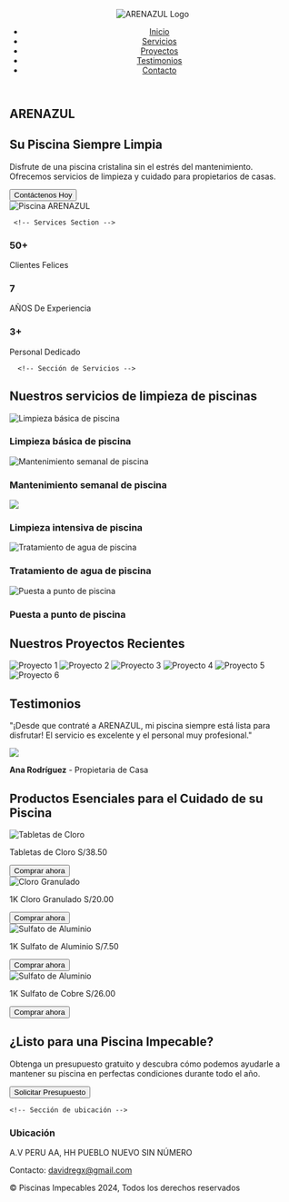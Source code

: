 <html lang="es">
<head>
  <meta charset="UTF-8">
  <meta name="viewport" content="width=device-width, initial-scale=1.0">
  <title>ARENAZUL: Mantenimiento de Piscinas</title>
  <style>
 
/* Reset and Global Styles */
* {
  margin: 0;
  padding: 0;
  box-sizing: border-box;
}

body {
  font-family: 'Arial', sans-serif;
  line-height: 1.6;
  background-color: #d6f0f1;
}

/* Header Section */
header {
  background-color: #c7c7c2;
  padding: 10px 20px;
  box-shadow: 0 4px 8px rgba(0, 0, 0, 0.1);
  display: flex;
  justify-content: space-between;
  align-items: center;
  border-radius: 15px;
  margin: 20px;
}

header .logo {
  display: flex;
  align-items: center;
}

header .logo img {
  background-color: transparent;
  width: 80px; /* Ajusta el tamaño del logo */
  height: auto;
}

nav ul {
  display: flex;
  justify-content: flex-end;
  list-style-type: none;
  padding: 0;
}

nav ul li {
  margin-left: 20px;
  font-size: 15px;
}

nav ul li a {
  color: white;
  text-decoration: none;
  font-weight: bold;
  text-transform: uppercase;
}

nav ul li a:hover {
  color: #d6f0f1;
}

/* Hamburguesa */
.menu-toggle {
  display: none;
  flex-direction: column;
  cursor: pointer;
  margin-left: auto; /* Empuja la hamburguesa al extremo derecho */
}

.menu-toggle span {
  background-color: white;
  height: 4px;
  width: 20px; /* Ajusta el tamaño del ícono */
  margin: 4px 0;
  border-radius: 5px;
}

/* Adaptación para móviles */
@media (max-width: 768px) {
  header {
    padding: 10px 15px;
    flex-direction: row;
    justify-content: space-between;
    align-items: center;
  }

  .logo img {
    width: 40px; /* Ajusta el tamaño del logo para pantallas pequeñas */
  }

  nav ul {
    display: none; /* Oculta el menú en pantallas pequeñas */
    flex-direction: column;
    margin-top: 10px;
    width: 100%;
    padding: 10px 0;
    background-color: #363a3b;
    border-radius: 10px;
  }

  nav ul li {
    margin: 10px 0;
    font-size: 14px;
    text-align: center;
  }

  .menu-toggle {
    display: flex; /* Muestra el ícono de hamburguesa */
  }

  nav ul.open {
    display: flex; /* Muestra el menú cuando la clase 'open' se añade */
  }
}

@media (max-width: 480px) {
  header {
    padding: 10px 10px;
  }

  .logo img {
    width: 35px; /* Ajusta el logo para pantallas muy pequeñas */
  }

  nav ul li {
    font-size: 12px;
    margin: 8px 0;
  }
}

/* Hero Section */
.hero {
  display: flex;
  justify-content: space-between;
  align-items: center;
  background: linear-gradient(to right, #e8fbff, #d6f0f1);
  padding: 10px 20px;
  color: #0f172a;
  text-align: left;
  background-size: cover;
  background-position: center;
}

.hero-content h1 {
  font-size: 50px;
  margin-bottom: 0px;
}

.hero-content p {
  font-size: 20px;
  margin-bottom: 30px;
}

.hero button {
  background-color: #0f172a;
  padding: 15px 30px;
  font-size: 18px;
  border: none;
  color: white;
  cursor: pointer;
  border-radius: 5px;
}

.hero button:hover {
  background-color: #00A9E0;
}

.hero img {
  width: 50%;
  border-radius: 20px 0px 30px 0px;
}

/* Projects Section */
.projects {
  padding: 20px 0;
  background-color: white;
  text-align: center;
}

.projects h2 {
  font-size: 36px;
  margin-bottom: 40px;
}

.project-gallery {
  display: grid;
  grid-template-columns: repeat(3, 1fr);
  gap: 20px;
}

.project-gallery img {
  width: 100%;
  height: 250px; /* Altura fija para todas las imágenes */
  object-fit: cover; /* Mantiene la proporción sin distorsionar */
  border-radius: 10px;
  box-shadow: 0 4px 8px rgba(0, 0, 0, 0.1);
}

/* Services Section */
.services {
  padding: 0px 30px;
  text-align: center;
}


  .service-stats {
    display: flex;
    flex-direction: column; /* En pantallas grandes los elementos estarán en una columna */
    justify-content: space-around;
    margin-bottom: 50px;
  }

  .stat {
    padding: 30px;
    width: auto; /* Ajuste automático en pantallas grandes */
  }

  .stat h3 {
    font-size: 48px;
  }

  .stat p {
    font-size: 18px;
  }
}
/* Sección de servicios */
section {
    padding: 20px;
    margin: 20px;
}

/* Título centrado */
h2 {
    text-align: center;
    margin-bottom: 20px;
}

/* Contenedor de servicios */
.service {
    display: inline-block;
    width: 48%; /* Ajustamos el ancho para que haya espacio entre las imágenes */
    text-align: center;
    margin: 10px;
    box-sizing: border-box;
}

/* Imágenes dentro de los servicios */
.service img {
    width: 100%;
    height: 250px; /* Altura fija para todas las imágenes */
    object-fit: cover; /* Asegura que la imagen cubra el área sin distorsionarse */
    border-radius: 10px;
}

/* Estilos para dispositivos móviles */
@media (max-width: 768px) {
    .service {
        width: 38%; /* Dos imágenes por fila */
    }
    
    /* Centramos la sección */
   section {
        text-align: center;
    }
}


/* Testimonials Section */
.testimonials {
  background-color: #d6f0f1;
  text-align: center;
}

.testimonials h2 {
  font-size: 36px;
  margin-bottom: 30px;
}

.testimonial img {
      width: 100%;
  border-radius: 20px 0px 30px 0px;
}

.testimonial {
  background-color: white;
  padding: 10px;
  border-radius: 20px;
  box-shadow: 0 4px 8px rgba(0, 0, 0, 0.5);
  max-width: 600px;
  margin: 0 auto;
}

.testimonial p {
  font-size: 20px;
  color: #555;
  margin-bottom: 20px;
}

.testimonial strong {
  font-size: 18px;
  color: #00A9E0;
}

/* Products Section */
.products {
  padding: 20px 20px;
  background-color: white;
  text-align: center;
}

.products h2 {
  font-size: 36px;
  margin-bottom: 40px;
}

.product-gallery {
  display: grid;
  grid-template-columns: repeat(3, 1fr);
  gap: 20px;
}

.product {
  background-color: #f9f9f9;
  padding: 20px;
  border-radius: 10px;
  box-shadow: 0 4px 8px rgba(0, 0, 0, 0.1);
}

.product img {
  width: 100%;
  border-radius: 10px;
  margin-bottom: 20px;
}

.product p {
  font-size: 18px;
  color: #333;
  margin-bottom: 20px;
}

.product button {
  padding: 10px 20px;
  background-color: #ffde00;
  color: white;
  border: none;
  cursor: pointer;
  border-radius: 5px;
}

.product button:hover {
  background-color: #00A9E0;
}

/* Contact Section */
.contact {
  padding: 50px 30px;
  background-color: #d6f0f1;
  text-align: center;
}

.contact h2 {
  font-size: 36px;
  margin-bottom: 30px;
}

.contact p {
  font-size: 20px;
  color: #555;
  margin-bottom: 30px;
}

.contact button {
  padding: 15px 30px;
  font-size: 18px;
  background-color: #00A9E0;
  color: white;
  border: none;
  cursor: pointer;
  border-radius: 5px;
}

.contact button:hover {
  background-color: #ffde00;
}

/* Footer Section */
footer {
  background-color: #00A9E0;
  color: white;
  text-align: center;
  padding: 20px 0;
}

.social-media a {
  color: white;
  text-decoration: none;
  margin: 0 10px;
}

.social-media a:hover {
  color: #ffde00;
}

        /* Estilos del pie de página */
   footer {
            background-color: #333;
            color: white;
            text-align: center;
            padding: 20px;
        }

   footer a {
            color: #fff;
            text-decoration: none;
        }

        /* Estilos adicionales */
  #ubicacion {
            margin-top: 20px;
        }

   #ubicacion h3 {
            font-size: 18px;
            margin-bottom: 10px;
        }

        /* Estilos para el logo */
   .logo img {
            width: 100px;
        }

/* Responsividad para pantallas más pequeñas */
@media (max-width: 768px) {
  .hero {
    flex-direction: column; /* Coloca la imagen y el texto en columna */
    text-align: center;
  }

  .hero img {
    width: 80%; /* Ajusta el tamaño de la imagen */
    margin-top: 20px;
  }

  .projects .project-gallery {
    display: grid;
    grid-template-columns: repeat(3, 1fr); /* Dos columnas */
    gap: 10px;
  }

  .services .service-stats {
    flex-direction: row; /* Coloca los elementos en columna */
    align-items: center;
  }

  .product-gallery {
    grid-template-columns: repeat(2, 1fr); /* Dos columnas */
  }

  .testimonial {
    max-width: 90%; /* Ajusta el tamaño del testimonio */
  }

  .contact button {
    width: 100%; /* Hace que el botón ocupe todo el ancho */
  }

  .product button {
    width: 100%; /* Hace que el botón ocupe todo el ancho */
  }

  .stat {
    width: 100%; /* Hace que los stats ocupen el 100% */
    margin-bottom: 20px;
  }
}

@media (max-width: 480px) {
  .hero {
    padding: 10px 15px;
  }

  .hero img {
    width: 100%; /* Hace que la imagen ocupe todo el ancho */
  }

  .projects h2 {
    font-size: 28px; /* Ajusta el tamaño del título */
  }

  .services h2, .testimonials h2, .products h2, .contact h2 {
    font-size: 28px; /* Ajusta el tamaño de los títulos */
  }

  .services p, .testimonials p, .products p, .contact p {
    font-size: 16px; /* Ajusta el tamaño del texto */
  }

  .services button, .testimonial button, .contact button {
    font-size: 16px; /* Ajusta el tamaño del botón */
    padding: 12px 24px;
  }

  .stat h3 {
    font-size: 36px; /* Ajusta el tamaño de los números */
  }

  .testimonial {
    padding: 20px;
  }

  .product-gallery {
    grid-template-columns: 1fr; /* Una columna */
  }

  .product {
    padding: 15px; /* Reduce el padding */
  }
}
  </style></head>
<body>
  <!-- Header Section -->
  <header>
    <div class="logo">
      <img src="https://cdn.wegic.ai/assets/onepage/thread/icon/1750689479539.png" alt="ARENAZUL Logo"> <!-- Reemplaza con la URL de tu logo -->
    </div>
       <div class="menu-toggle">
    <span></span>
    <span></span>
    <span></span>
  </div>
          <nav>
      <ul>
        <li><a href="#home">Inicio</a></li>
        <li><a href="#servicios">Servicios</a></li>
        <li><a href="#projects">Proyectos</a></li>
        <li><a href="#testimonials">Testimonios</a></li>
        <li><a href="#contact">Contacto</a></li>
      </ul>
    </nav>
  </header>

  <!-- Hero Section -->
  <section id="home" class="hero">
    <div class="hero-content">
      <h1>ARENAZUL</h1>
      <h1>Su Piscina Siempre Limpia</h1>
      <p>Disfrute de una piscina cristalina sin el estrés del mantenimiento. Ofrecemos servicios de limpieza y cuidado para propietarios de casas.</p>
      <button>Contáctenos Hoy</button>
    </div>
    <img src="https://txcdn-prod-a1art.xiaopiu.com/assets/images/app_1925013562074480641/1925013562078674945/6656a072-e611-491d-a643-628c73e7e2d6.jpeg?oldPrompt=A crystal-clear swimming pool reflecting the bright sunlight, surrounded by a well-maintained garden, showcasing pristine water and sparkling clean tiles. The pool is inviting and refreshing, with a sense of cleanliness and tranquility. In the background, a modern house can be seen, subtly suggesting the target audience of homeowners. (Emphasis on cleanliness, clarity, and inviting atmosphere:1.2), (no people in the scene), (professional photography)." alt="Piscina ARENAZUL"> <!-- Reemplaza con la URL de tu imagen -->
    
     <!-- Services Section -->
  <section id="services" class="services">
    <div class="service-stats">
      <div class="stat">
        <h3>50+</h3>
        <p>Clientes Felices</p>
      </div>
      <div class="stat">
        <h3>7</h3>
        <p>AÑOS De Experiencia</p>
      </div>
      <div class="stat">
        <h3>3+</h3>
        <p>Personal Dedicado</p>
      </div>
    </div>
  </section>
  </section>
  
      <!-- Sección de Servicios -->
  <section id="servicios">
        <h2>Nuestros servicios de limpieza de piscinas</h2>
        <div class="service">
            <img src="https://www.lavanguardia.com/files/image_449_220/uploads/2022/06/15/62a9ad6dd74fb.jpeg" alt="Limpieza básica de piscina">
            <h3>Limpieza básica de piscina</h3>
        </div>
        <div class="service">
            <img src="https://www.tuandco.com/aprendeymejora/wp-content/uploads/2020/04/principal.jpg" alt="Mantenimiento semanal de piscina">
            <h3>Mantenimiento semanal de piscina</h3>
        </div>
        <div class="service">
            <img src="https://lh3.googleusercontent.com/gps-cs/AIky0YVIBZKeG3P0bh4GMiaCE6Vs_GuVz3pLWvFTmNnEdEgmIH6wGXXIFcNf4vRCoVbg8rkLztjS04R9fL_zsf956Nyin8dnQabBxbt-eVZy9n7g5x2Zegs7o4p1hANSBbcvKY-CpqRfRUiwHOJ1=w4000-h3000-p-k-no">
            <h3>Limpieza intensiva de piscina</h3>
        </div>
        <div class="service">
            <img src="https://nautilusbr.com/dev/wp-content/uploads/close-up-de-mao-segurando-fita-de-medicao-de-ph-na-agua-da-piscina.jpeg" alt="Tratamiento de agua de piscina">
            <h3>Tratamiento de agua de piscina</h3>
        </div>
        <div class="service">
            <img src="https://www.hidrotec.com/wp-content/uploads/2024/01/preparar-piscina-verano.webp" alt="Puesta a punto de piscina">
            <h3>Puesta a punto de piscina</h3>
        </div>
    </section>


  <!-- Our Projects Section -->
  <section id="projects" class="projects">
    <h2>Nuestros Proyectos Recientes</h2>
    <div class="project-gallery">
      <img src="https://lh3.googleusercontent.com/gps-cs/AIky0YWTgWhMgCINg0P7MCRvFQ6S_2pjcHDxa0cGAqcu8sdChfAU5i5gX1RFxVovDp3MIxJ5UBeuacjPrHWbEvUI4nUSXVWShUJXGqH9a5nXzexSZDha55Xy2oUl0eWnkWxSS056mG7SSF8Vfm0=w3840-h2160-p-k-no" alt="Proyecto 1">
      <img src="https://lh3.googleusercontent.com/gps-cs/AIky0YWTgWhMgCINg0P7MCRvFQ6S_2pjcHDxa0cGAqcu8sdChfAU5i5gX1RFxVovDp3MIxJ5UBeuacjPrHWbEvUI4nUSXVWShUJXGqH9a5nXzexSZDha55Xy2oUl0eWnkWxSS056mG7SSF8Vfm0=w3840-h2160-p-k-no" alt="Proyecto 2">
      <img src="https://lh3.googleusercontent.com/gps-cs/AIky0YXRadNFxZwk-GjtcE5qCL4sILUiGbaS-xzHM8V30PhbIX_mOahPqyQmxIajXIyKjA5rcQtTIOFrY-dIXafAwD8qolFwVA3eDEWKtJKxZadhbGTLsPOl0bC9RPJwKSyMtH178_2wFImqK_kn=w4160-h3120-p-k-no" alt="Proyecto 3">
      <img src="https://lh3.googleusercontent.com/gps-cs/AIky0YXbcEZDRS2R4BlH1aIecDNpKgdSKlomaJJ-IZ_RGvv1F-zE8VJ-zCW4RyKbSSvxt7VFPkME-171ong9ulOOb2ouIpsb5NOwLUEoMj7E3OAbfGsNi65WLE_AY_Oyod0ZIPXu2RSLroCZCAu8=w4160-h3120-p-k-no" alt="Proyecto 4">
      <img src="https://lh3.googleusercontent.com/gps-cs/AIky0YWhbbPVB7G5IqJrstFiNOsmhQuRlXVeWgKxSAdMKsWrmKsVniqxDxtnrQSPxOZa3dZlq2gyJ3A7B2MC_tKjCfMmh9p7PkM0TGhKvxvgYd6uokFSZEwe_LUdJvqeulRd4AQWp9DzfkiDIOkI=w4608-h3456-p-k-no" alt="Proyecto 5">
      <img src="https://lh3.googleusercontent.com/gps-cs/AIky0YWglv-HM0EpZ0Rrfm3_LA_Pd3oAU9WVk12GZL1qUNG9PHxOXJ2DdCeqyIQ6gb46_R-9YzLhw6O_Vmy8YX9DFeGrtRW7Qo6BLtIQB7g3T5l-pC7A6m6DfbUY9gCC7i2T7ruvIF6invi2Uwhg=w4608-h3456-p-k-no" alt="Proyecto 6">
    </div>
  </section>

 

  <!-- Testimonials Section -->
  <section id="testimonials" class="testimonials">
    <h2>Testimonios</h2>
    <div class="testimonial">
      <p>"¡Desde que contraté a ARENAZUL, mi piscina siempre está lista para disfrutar! El servicio es excelente y el personal muy profesional."</p>
      <img src="https://txcdn-prod-a1art.xiaopiu.com/assets/images/app_1925013562074480641/1925013562078674945/84d609b0-2f3d-4459-b9b7-6b3f0df73055.jpeg?oldPrompt=A serene and crystal-clear swimming pool reflecting the bright sky, surrounded by a well-maintained patio with comfortable lounge chairs, showcasing the joy and satisfaction of happy homeowners (trustworthy:1.2), suggesting relaxation and a carefree lifestyle (professional:1.1), pristine water (clean:1.3), natural sunlight, enhancing the inviting ambiance, no visible cleaning equipment">
      <p><strong>Ana Rodríguez</strong> - Propietaria de Casa</p>
    </div>
  </section>

  <!-- Products Section -->
  <section id="products" class="products">
    <h2>Productos Esenciales para el Cuidado de su Piscina</h2>
    <div class="product-gallery">
      <div class="product">
        <img src="https://ceramicorpcenter.pe/wp-content/uploads/2024/05/CLORO-PASTILLAS.jpg" alt="Tabletas de Cloro">
        <p>Tabletas de Cloro  S/38.50</p>
        <button>Comprar ahora</button>
      </div>
      <div class="product">
        <img src="https://insumosquimicos.pe/wp-content/uploads/2021/08/Cloro-granulado-.jpg" alt="Cloro Granulado">
        <p>1K Cloro Granulado  S/20.00</p>
        <button>Comprar ahora</button>
      </div>
      <div class="product">
        <img src="https://aquagardens.com.ec/wp-content/uploads/2021/07/AQUA-7-800x800-1.jpg" alt="Sulfato de Aluminio">
        <p>1K Sulfato de Aluminio S/7.50</p>
        <button>Comprar ahora</button>
      </div>
            <div class="product">
        <img src="https://sulcosa.b-cdn.net/wp-content/uploads/2024/04/Sulfato-de-cobre-pentahidratado.webp" alt="Sulfato de Aluminio">
        <p>1K Sulfato de Cobre  S/26.00</p>
        <button>Comprar ahora</button>
      </div>
    </div>
  </section>

  <!-- Contact Section -->
  <section id="contact" class="contact">
    <h2>¿Listo para una Piscina Impecable?</h2>
    <p>Obtenga un presupuesto gratuito y descubra cómo podemos ayudarle a mantener su piscina en perfectas condiciones durante todo el año.</p>
    <button>Solicitar Presupuesto</button>
  </section>
  


    <!-- Sección de ubicación -->
 <footer>
        <div id="ubicacion">
            <h3>Ubicación</h3>
            <p>A.V PERU AA, HH PUEBLO NUEVO SIN NÚMERO</p>
            <p>Contacto: <a href="mailto:davidregx@gmail.com">davidregx@gmail.com</a></p>
        </div>
    </footer>


  <!-- Footer Section -->
  <footer>
    <div class="footer-content">
      <p>&copy; Piscinas Impecables 2024, Todos los derechos reservados</p>
    </div>
  </footer>
 <script>
    const menuToggle = document.querySelector('.menu-toggle');
    const navMenu = document.querySelector('nav ul');

  menuToggle.addEventListener('click', () => {
      navMenu.classList.toggle('open'); // Alterna la visibilidad del menú
      menuToggle.classList.toggle('open'); // Opcional: Cambia el estilo del ícono de hamburguesa
    });
  </script>

</body>
</html>
